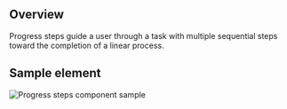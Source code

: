 ## Overview

Progress steps guide a user through a task with multiple sequential steps 
toward the completion of a linear process.

## Sample element

<uxdot-example width-adjustment="687px">
  <img src="{{ './progress-steps-sample.svg' | url }}" alt="Progress steps component sample">
</uxdot-example>
